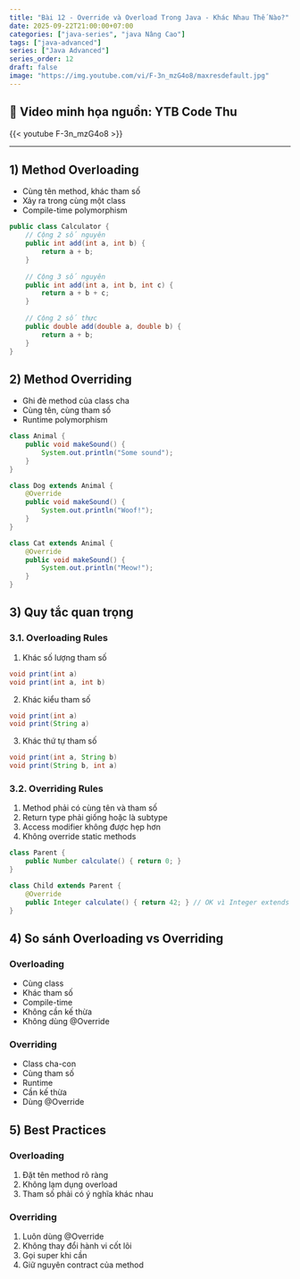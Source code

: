 ```yaml
---
title: "Bài 12 - Override và Overload Trong Java - Khác Nhau Thế Nào?"
date: 2025-09-22T21:00:00+07:00
categories: ["java-series", "java Nâng Cao"]
tags: ["java-advanced"]
series: ["Java Advanced"]
series_order: 12
draft: false
image: "https://img.youtube.com/vi/F-3n_mzG4o8/maxresdefault.jpg"
---
```


## 🎥 Video minh họa nguồn: YTB Code Thu
{{< youtube F-3n_mzG4o8 >}}

---

## 1) Method Overloading
- Cùng tên method, khác tham số
- Xảy ra trong cùng một class
- Compile-time polymorphism

```java
public class Calculator {
    // Cộng 2 số nguyên
    public int add(int a, int b) {
        return a + b;
    }
    
    // Cộng 3 số nguyên
    public int add(int a, int b, int c) {
        return a + b + c;
    }
    
    // Cộng 2 số thực
    public double add(double a, double b) {
        return a + b;
    }
}
```

## 2) Method Overriding
- Ghi đè method của class cha
- Cùng tên, cùng tham số
- Runtime polymorphism

```java
class Animal {
    public void makeSound() {
        System.out.println("Some sound");
    }
}

class Dog extends Animal {
    @Override
    public void makeSound() {
        System.out.println("Woof!");
    }
}

class Cat extends Animal {
    @Override
    public void makeSound() {
        System.out.println("Meow!");
    }
}
```

## 3) Quy tắc quan trọng

### 3.1. Overloading Rules
1. Khác số lượng tham số
```java
void print(int a)
void print(int a, int b)
```

2. Khác kiểu tham số
```java
void print(int a)
void print(String a)
```

3. Khác thứ tự tham số
```java
void print(int a, String b)
void print(String b, int a)
```

### 3.2. Overriding Rules
1. Method phải có cùng tên và tham số
2. Return type phải giống hoặc là subtype
3. Access modifier không được hẹp hơn
4. Không override static methods

```java
class Parent {
    public Number calculate() { return 0; }
}

class Child extends Parent {
    @Override
    public Integer calculate() { return 42; } // OK vì Integer extends Number
}
```

## 4) So sánh Overloading vs Overriding

### Overloading
- Cùng class
- Khác tham số
- Compile-time
- Không cần kế thừa
- Không dùng @Override

### Overriding
- Class cha-con
- Cùng tham số
- Runtime
- Cần kế thừa
- Dùng @Override

## 5) Best Practices

### Overloading
1. Đặt tên method rõ ràng
2. Không lạm dụng overload
3. Tham số phải có ý nghĩa khác nhau

### Overriding
1. Luôn dùng @Override
2. Không thay đổi hành vi cốt lõi
3. Gọi super khi cần
4. Giữ nguyên contract của method